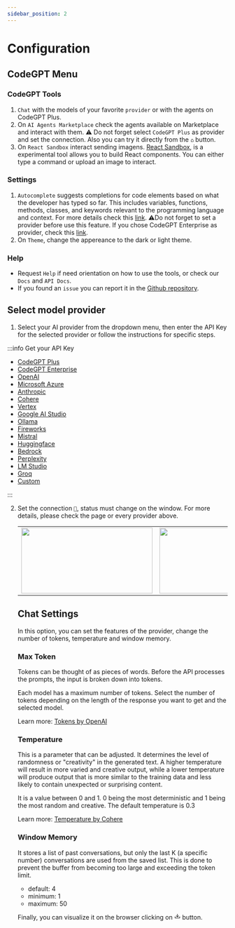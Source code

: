 ```yaml
---
sidebar_position: 2
---
```


# Configuration

## CodeGPT Menu

### CodeGPT Tools

1. `Chat` with the models of your favorite `provider` or with the agents on CodeGPT Plus.
2. On `AI Agents Marketplace` check the agents available on Marketplace and interact with them. ⚠️ Do not forget select `CodeGPT Plus` as provider and set the connection. Also you can try it directly from the `⌂` button.
3. On `React Sandbox`  interact sending imagens. [React Sandbox](http://localhost:54112/vision), is a experimental tool allows you to build React components. You can either type a command or upload an image to interact.

### Settings
1. `Autocomplete` suggests completions for code elements based on what the developer has typed so far. This includes variables, functions, methods, classes, and keywords relevant to the programming language and context. For more details check this [link](https://docs.codegpt.co/docs/tutorial-features/code_autocompletion).
   ⚠️Do not forget to set a provider before use this feature. If you chose CodeGPT Enterprise as provider, check this [link](https://docs.codegpt.co/docs/tutorial-features/code_autocompletion).
2. On `Theme`, change the appereance to the dark or light theme.

### Help
- Request `Help` if need orientation on how to use the tools, or check our `Docs` and `API Docs`.
- If you found an `issue` you can report it in the [Github repository](https://github.com/davila7/code-gpt-docs/issues/240).

## Select model provider

1. Select your AI provider from the dropdown menu, then enter the API Key for the selected provider or follow the instructions for specific steps.

:::info Get your API Key

- [CodeGPT Plus](/docs/tutorial-ai-providers/codegpt_plus)
- [CodeGPT Enterprise](/docs/tutorial-ai-providers/codegpt_enterprise)
- [OpenAI](/docs/tutorial-ai-providers/openai)
- [Microsoft Azure](/docs/tutorial-ai-providers/microsoft-azure)
- [Anthropic](/docs/tutorial-ai-providers/anthropic)
- [Cohere](/docs/tutorial-ai-providers/cohere)
- [Vertex](/docs/tutorial-ai-providers/google_vertex)
- [Google AI Studio](/docs/tutorial-ai-providers/google)
- [Ollama](/docs/tutorial-ai-providers/ollama)
- [Fireworks](/docs/tutorial-ai-providers/fireworks)
- [Mistral](/docs/tutorial-ai-providers/mistral)
- [Huggingface](/docs/tutorial-ai-providers/huggingface)
- [Bedrock](/docs/tutorial-ai-providers/bedrock)
- [Perplexity](/docs/tutorial-ai-providers/perplexity)
- [LM Studio](/docs/tutorial-ai-providers/lmstudio)
- [Groq](/docs/tutorial-ai-providers/Groq)
- [Custom](/docs/tutorial-ai-providers/custom)

:::

2. Set the connection `🔑`, status must change on the window. For more details, please check the page or every provider above.

   <table>
  <tr>
    <td align="center">
      <img width="300" height="150" src="https://github.com/davila7/code-gpt-docs/assets/37567214/f7f9bbdf-4370-4413-9c90-2c09fd11cd4d" />
    </td>
    <td align="center">
      <img width="275" height="150" src="https://github.com/davila7/code-gpt-docs/assets/37567214/1bd230b7-f9a3-4822-8f67-4bb98d3940c3" />
    </td>
  </tr>
</table>


## Chat Settings 

In this option, you can set the features of the provider, change the number of tokens, temperature and window memory.

### Max Token
Tokens can be thought of as pieces of words. Before the API processes the prompts, the input is broken down into tokens.

Each model has a maximum number of tokens. Select the number of tokens depending on the length of the response you want to get and the selected model.

Learn more: [Tokens by OpenAI](https://help.openai.com/en/articles/4936856-what-are-tokens-and-how-to-count-them)

### Temperature
This is a parameter that can be adjusted. It determines the level of randomness or "creativity" in the generated text. A higher temperature will result in more varied and creative output, while a lower temperature will produce output that is more similar to the training data and less likely to contain unexpected or surprising content.

It is a value between 0 and 1. 0 being the most deterministic and 1 being the most random and creative. The default temperature is 0.3

Learn more: [Temperature by Cohere](https://docs.cohere.ai/docs/temperature)

### Window Memory

It stores a list of past conversations, but only the last K (a specific number) conversations are used from the saved list. This is done to prevent the buffer from becoming too large and exceeding the token limit.

- default: 4
- minimum: 1
- maximum: 50

Finally, you can visualize it on the browser clicking on <svg xmlns="http://www.w3.org/2000/svg" width="1em" height="1em" viewBox="0 0 24 24"><path fill="currentColor" d="M2 12h2v5h16v-5h2v5c0 1.11-.89 2-2 2H4a2 2 0 0 1-2-2zm10 3l5.55-5.46l-1.42-1.41L13 11.25V2h-2v9.25L7.88 8.13L6.46 9.55z"/></svg>  button.

<use href="#mdi--tray-arrow-down" />

